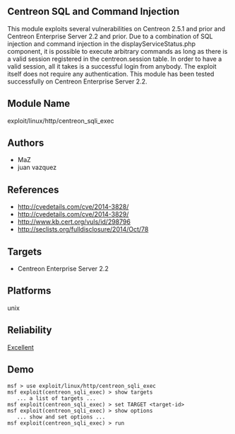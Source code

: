 ## Centreon SQL and Command Injection

This module exploits several vulnerabilities on Centreon 
2.5.1 and prior and Centreon Enterprise Server 2.2 and 
prior. Due to a combination of SQL injection and command 
injection in the displayServiceStatus.php component, it is 
possible to execute arbitrary commands as long as there is a 
valid session registered in the centreon.session table. In 
order to have a valid session, all it takes is a successful 
login from anybody. The exploit itself does not require any 
authentication. This module has been tested successfully on 
Centreon Enterprise Server 2.2.


## Module Name
exploit/linux/http/centreon_sqli_exec

## Authors
* MaZ
* juan vazquez


## References
* http://cvedetails.com/cve/2014-3828/
* http://cvedetails.com/cve/2014-3829/
* http://www.kb.cert.org/vuls/id/298796
* http://seclists.org/fulldisclosure/2014/Oct/78



## Targets
* Centreon Enterprise Server 2.2


## Platforms
unix

## Reliability
[Excellent](https://github.com/rapid7/metasploit-framework/wiki/Exploit-Ranking)

## Demo

```
msf > use exploit/linux/http/centreon_sqli_exec
msf exploit(centreon_sqli_exec) > show targets
   ... a list of targets ...
msf exploit(centreon_sqli_exec) > set TARGET <target-id>
msf exploit(centreon_sqli_exec) > show options
   ... show and set options ...
msf exploit(centreon_sqli_exec) > run
```
    
    